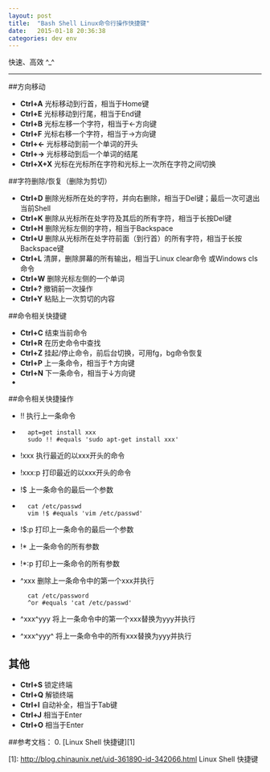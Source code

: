 ```yaml
---
layout: post
title:  "Bash Shell Linux命令行操作快捷键"
date:   2015-01-18 20:36:38
categories: dev env
---
```




快速、高效 ^_^

--- 

##方向移动
+ **Ctrl+A** 光标移动到行首，相当于Home键
+ **Ctrl+E** 光标移动到行尾，相当于End键
+ **Ctrl+B** 光标左移一个字符，相当于←方向键
+ **Ctrl+F** 光标右移一个字符，相当于→方向键
+ **Ctrl+←** 光标移动到前一个单词的开头
+ **Ctrl+→** 光标移动到后一个单词的结尾
+ **Ctrl+X+X** 光标在光标所在字符和光标上一次所在字符之间切换 



##字符删除/恢复（删除为剪切）
+ **Ctrl+D** 删除光标所在处的字符，并向右删除，相当于Del键；最后一次可退出当前Shell
+ **Ctrl+K** 删除从光标所在处字符及其后的所有字符，相当于长按Del键
+ **Ctrl+H** 删除光标左侧的字符，相当于Backspace
+ **Ctrl+U** 删除从光标所在处字符前面（到行首）的所有字符，相当于长按Backspace键
+ **Ctrl+L** 清屏，删除屏幕的所有输出，相当于Linux clear命令 或Windows cls命令
+ **Ctrl+W** 删除光标左侧的一个单词
+ **Ctrl+?** 撤销前一次操作
+ **Ctrl+Y** 粘贴上一次剪切的内容

##命令相关快捷键
+ **Ctrl+C** 结束当前命令
+ **Ctrl+R** 在历史命令中查找
+ **Ctrl+Z** 挂起/停止命令，前后台切换，可用fg，bg命令恢复
+ **Ctrl+P** 上一条命令，相当于↑方向键
+ **Ctrl+N** 下一条命令，相当于↓方向键
+ 
##命令相关快捷操作
+ !! 执行上一条命令
+ 
        apt=get install xxx
        sudo !! #equals 'sudo apt-get install xxx'

+ !xxx 执行最近的以xxx开头的命令
+ !xxx:p 打印最近的以xxx开头的命令
+ !$ 上一条命令的最后一个参数
+ 
        cat /etc/passwd
        vim !$ #equals 'vim /etc/passwd'
+ !$:p 打印上一条命令的最后一个参数
+ !* 上一条命令的所有参数
+ !*:p 打印上一条命令的所有参数
+ ^xxx 删除上一条命令中的第一个xxx并执行
        
        cat /etc/password
        ^or #equals 'cat /etc/passwd'
+ ^xxx^yyy 将上一条命令中的第一个xxx替换为yyy并执行                 
+ ^xxx^yyy^ 将上一条命令中的所有xxx替换为yyy并执行

## 其他
+ **Ctrl+S** 锁定终端
+ **Ctrl+Q** 解锁终端
+ **Ctrl+I** 自动补全，相当于Tab键
+ **Ctrl+J** 相当于Enter
+ **Ctrl+O** 相当于Enter

##参考文档：
0. [Linux Shell 快捷键][1]

[1]: http://blog.chinaunix.net/uid-361890-id-342066.html Linux Shell 快捷键